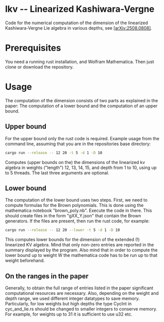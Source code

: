 # lkv -- Linearized Kashiwara-Vergne
Code for the numerical computation of the dimension of the linearized Kashiwara-Vergne Lie algebra in various depths, see [[arXiv:2508.0808]](https://arxiv.org/abs/2508.08081).


# Prerequisites

You need a running rust installation, and Wolfram Mathematica.
Then just clone or download the repository.


# Usage
The computation of the dimension consists of two parts as explained in the paper: The computation of a lower bound and the computation of an upper bound.

## Upper bound 

For the upper bound only the rust code is required. Example usage from the command line, assuming that you are in the repositories base directory:

```sh
cargo run --release -- 12 20 -t 5 -d 1 -D 10
```

Computes (upper bounds on the) the dimensions of the linearized kv algebra in weights ("length") 12, 13, 14, 15, and depth from 1 to 10, using up to 5 threads.
The last three arguments are optional.

## Lower bound

The computation of the lower bound uses two steps. First, we need to compute formulas for the Brown polynomials. This is done using the mathematica notebook "brown_poly.nb". Execute the code in there. This should create files in the form "gXX_Y.json" that contain the Brown generators.
If the files are present, then run the rust code, for example:

```sh
cargo run --release -- 12 20 --lower -t 5 -d 1 -D 10
```

This computes lower bounds for the dimension of the extended (!) linearized KV algebra. 
Mind that only non-zero entries are reported in the summary displayed by the program.
Also mind that in order to compute the lower bound up to weight W the mathematica code has to be run up to that weight beforehand.

## On the ranges in the paper

Generally, to obtain the full range of entries listed in the paper significant computational resources are necessary.
Also, depending on the weight and depth range, we used different integer datatypes to save memory.
Particularly, for low weights but high depths the type CycInt in cyc_and_lie.rs should be changed to smaller integers to conserve memory.
For example, for weights up to 31 it is sufficient to use u32 etc.

